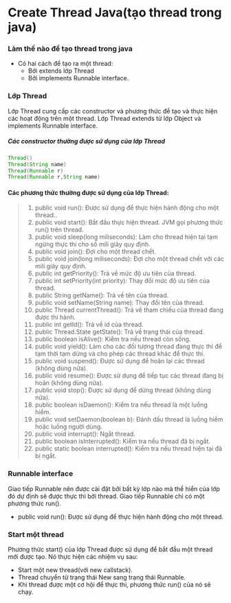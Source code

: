 
# Create Thread Java(tạo thread trong java)

### Làm thế nào để tạo thread trong java
- Có hai cách để tạo ra một thread:
  - Bởi extends lớp Thread
  - Bởi implements Runnable interface.


### Lớp Thread
Lớp Thread cung cấp các constructor và phương thức để tạo và thực hiện các hoạt động trên một thread. Lớp Thread extends từ lớp Object và implements Runnable interface.

##### Các constructor thường được sử dụng của lớp Thread

```java
Thread()
Thread(String name)
Thread(Runnable r)
Thread(Runnable r,String name)
```

#### Các phương thức thường được sử dụng của lớp Thread:
> 1. public void run(): Được sử dụng để thực hiện hành động cho một thread..
> 2. public void start(): Bắt đầu thực hiện thread. JVM gọi phương thức run() trên thread.
> 3. public void sleep(long miliseconds): Làm cho thread hiện tại tạm ngừng thực thi cho số mili giây quy định.
> 4. public void join(): Đợi cho một thread chết.
> 5. public void join(long miliseconds): Đợi cho một thread chết với các mili giây quy định.
> 6. public int getPriority(): Trả về mức độ ưu tiên của thread.
> 7. public int setPriority(int priority): Thay đổi mức độ ưu tiên của thread.
> 8. public String getName(): Trả về tên của thread.
> 9. public void setName(String name): Thay đổi tên của thread.
> 10. public Thread currentThread(): Trả về tham chiếu của thread đang được thi hành.
> 11. public int getId(): Trả về id của thread.
> 12. public Thread.State getState(): Trả về trạng thái của thread.
> 13. public boolean isAlive(): Kiểm tra nếu thread còn sống.
> 14. public void yield(): Làm cho các đối tượng thread đang thực thi để tạm thời tạm dừng và cho phép các thread khác để thực thi.
> 15. public void suspend(): Được sử dụng để hoãn lại các thread (không dùng nữa).
> 16. public void resume(): Được sử dụng để tiếp tục các thread đang bị hoãn (không dùng nữa).
> 17. public void stop(): Được sử dụng để dừng thread (không dùng nữa).
> 18. public boolean isDaemon(): Kiểm tra nếu thread là một luồng hiểm.
> 19. public void setDaemon(boolean b): Đánh dấu thread là luồng hiểm hoặc luồng người dùng.
> 20. public void interrupt(): Ngắt thread.
> 21. public boolean isInterrupted(): Kiểm tra nếu thread đã bị ngắt.
> 22. public static boolean interrupted(): Kiểm tra nếu thread hiện tại đã bị ngắt.


### Runnable interface
Giao tiếp Runnable nên được cài đặt bởi bất kỳ lớp nào mà thể hiển của lớp đó dự định sẽ được thực thi bởi thread. Giao tiếp Runnable chỉ có một phương thức run().

- public void run(): Được sử dụng để thực hiện hành động cho một thread.

### Start một thread
Phương thức start() của lớp Thread được sử dụng để bắt đầu một thread mới được tạo. Nó thực hiện các nhiệm vụ sau:

- Start một new thread(với new callstack). 
- Thread chuyển từ trạng thái New sang trạng thái Runnable.
- Khi thread được một cơ hội để thực thi, phương thức run() của nó sẽ chạy.


















